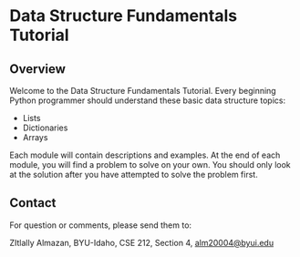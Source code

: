# Data Structure Fundamentals Tutorial

## Overview

Welcome to the Data Structure Fundamentals Tutorial. Every beginning Python programmer
should understand these basic data structure topics:

* Lists
* Dictionaries
* Arrays

Each module will contain descriptions and examples. At the end of each module, you 
will find a problem to solve on your own. You should only look at the solution after
you have attempted to solve the problem first.

## Contact

For question or comments, please send them to:

ZItlally Almazan, BYU-Idaho, CSE 212, Section 4, alm20004@byui.edu
